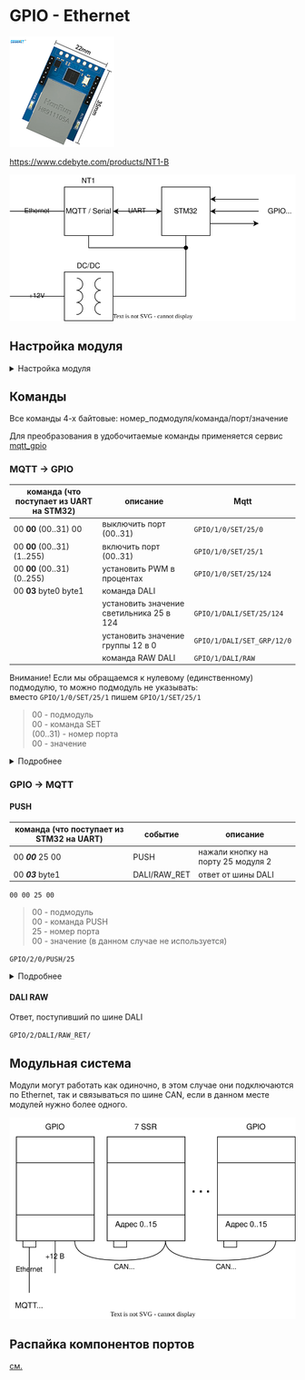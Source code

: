 # GPIO - Ethernet

![](img_1.png)

https://www.cdebyte.com/products/NT1-B

![](gpio1.svg)

## Настройка модуля
<details><summary>Настройка модуля</summary>
  
Первоначально модуль сидит на статическом адресе 192.168.3.3
настраиваем сеть компа и заходим

![](nt1b_mqtt_settings.png)

Настоятельно рекомендую настроить именно автоматическое получение адреса по DHCP.

Устанавливаем там где 0, нужный нам порядковый номер модуля и нажимаем submit,
пароль для сохранения 123456 после чего перезагружаем по питанию.

В сети его потом можно будет найти по доменному имени MAC адресу:
![](mac-domain.png)

</details>


## Команды

Все команды 4-х байтовые: номер_подмодуля/команда/порт/значение

Для преобразования в удобочитаемые команды применяется сервис [mqtt_gpio](mqtt_gpio_service/readme.md)

### MQTT -> GPIO

| команда (что поступает из UART на STM32) | описание                                 | Mqtt                       |
|--------------------------------|------------------------------------------|----------------------------|
| 00 **00** (00..31) 00          | выключить порт (00..31)                  | `GPIO/1/0/SET/25/0`        |
| 00 **00** (00..31) (1..255)    | включить порт (00..31)                   | `GPIO/1/0/SET/25/1`        |
| 00 **00** (00..31) (0..255)    | установить PWM в процентах               | `GPIO/1/0/SET/25/124`      |
| 00 **03** byte0 byte1          | команда DALI                             |                            |
|                                | установить значение светильника 25 в 124 | `GPIO/1/DALI/SET/25/124`   |
|                                | установить значение группы 12 в 0        | `GPIO/1/DALI/SET_GRP/12/0` |
|                                | команда RAW DALI                         | `GPIO/1/DALI/RAW`          |

Внимание! Если мы обращаемся к нулевому (единственному) подмодулю, то можно подмодуль не указывать:  
вместо `GPIO/1/0/SET/25/1` пишем `GPIO/1/SET/25/1`

> 00 - подмодуль  
> 00 - команда SET  
> (00..31) - номер порта  
> 00 - значение  

<details><summary>Подробнее</summary>

![](mqtt_messages_receive.svg)

</details>

### GPIO -> MQTT

#### PUSH

| команда (что поступает из STM32 на UART) | событие      | описание                           |
|------------------------------------------|--------------|------------------------------------|
| 00 **_00_** 25 00                        | PUSH         | нажали кнопку на порту 25 модуля 2 |
| 00 **_03_** byte1                        | DALI/RAW_RET | ответ от шины DALI                 |

`00 00 25 00`
> 00 - подмодуль  
> 00 - команда PUSH  
> 25 - номер порта  
> 00 - значение (в данном случае не используется)  

`GPIO/2/0/PUSH/25`

<details><summary>Подробнее</summary>

![](mqtt_messages_event.svg)

</details>

#### DALI RAW

Ответ, поступивший по шине DALI

`GPIO/2/DALI/RAW_RET/`

## Модульная система

Модули могут работать как одиночно, в этом случае они подключаются по Ethernet, так и связываться по шине CAN, если в данном месте модулей нужно более одного.

![](can_modules.svg)

## Распайка компонентов портов

[см.](gpio_pic/readme.md)
